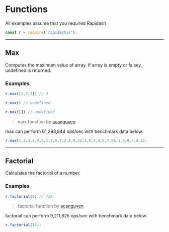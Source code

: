 # Functions

<style>
    h2  {
        text-transform: capitalize;
    }
</style>

<p class="tip">
All examples assume that you required Rapidash
</p>

```js
const r = require('rapidashjs');
```

___
## max

Computes the maximum value of array. If array is empty or falsey, undefined is returned.

### Examples
```js
r.max([1,2,3]) // 3
```
 ```js
r.max() // undefined
```
 ```js
r.max([]) // undefined
```



> max function by <a href="https://github.com/acanguven">acanguven</a>  

max can perform 61,298,844 ops/sec with benchmark data below.

```js
r.max(1,2,3,4,5,6,1,3,5,7,2,8,9,32,4,8,4,4,5,7,56,1,5,8,4,4,6);
```


___
## factorial

Calculates the factorial of a number.

### Examples
```js
r.factorial(6) // 720
```



> factorial function by <a href="https://github.com/acanguven">acanguven</a>  

factorial can perform 9,211,625 ops/sec with benchmark data below.

```js
r.factorial(14);
```



